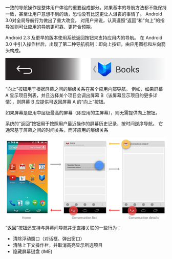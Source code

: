 一致的导航操作是整体用户体验的重要组成部分。如果基本的导航方法都不能保持一致，甚至让用户意想不到的话，恐怕没有比这更让人沮丧的事情了。 Android 3.0对全局导航行为做出了重大改变。 对用户来说，认真遵照“返回”和“向上”的指导准则可让应用的导航更可靠、更符合预期。

Android 2.3 及更早的版本使用系统返回按钮来支持应用内的导航。 在 Android 3.0 中引入操作栏后，出现了第二种导航机制：即向上按钮，由应用图标和左向箭头构成。

![](./imgs/%E5%AE%89%E5%8D%93-design-%E4%BD%BF%E7%94%A8%E8%BF%94%E5%9B%9E%E5%92%8C%E5%90%91%E4%B8%8A%E5%AF%BC%E8%88%AA/1662509-34a09d39121c6dbe.png)

“向上”按钮用于根据屏幕之间的层级关系在某个应用内部导航。 例如，如果屏幕 A 显示项目列表，并且选择某个项目会调出屏幕 B（该屏幕显示项目的更多详情），则屏幕 B 应提供可返回屏幕 A 的“向上”按钮。

如果屏幕是应用中层级最高的屏幕（即应用的主屏幕），则无需提供向上按钮。

系统的“返回”按钮用于按照用户最近操作的屏幕历史记录，按时间逆序导航。 它通常基于屏幕之间的时间关系，而非应用的层级关系

![](./imgs/%E5%AE%89%E5%8D%93-design-%E4%BD%BF%E7%94%A8%E8%BF%94%E5%9B%9E%E5%92%8C%E5%90%91%E4%B8%8A%E5%AF%BC%E8%88%AA/1662509-4f906c1cc016572a.png)

“返回”按钮还支持与屏幕间导航并无直接关联的一些行为：

* 清除浮动窗口（对话框、弹出窗口）
* 清除上下文操作栏，并取消高亮显示所选项目
* 隐藏屏幕键盘 (IME)
